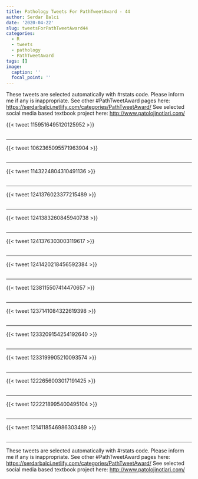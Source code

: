 ```yaml
---
title: Pathology Tweets For PathTweetAward - 44
author: Serdar Balci
date: '2020-04-22'
slug: tweetsForPathTweetAward44
categories:
  - R
  - tweets
  - pathology
  - PathTweetAward
tags: []
image:
  caption: ''
  focal_point: ''
---
```



These tweets are selected automatically with #rstats code. Please inform me if any is inappropriate.
See other #PathTweetAward pages here: https://serdarbalci.netlify.com/categories/PathTweetAward/ 
See selected social media based textbook project here: http://www.patolojinotlari.com/

{{< tweet 1159516495120125952 >}}
<br>
<br>
<hr>
{{< tweet 1062365095571963904 >}}
<br>
<br>
<hr>
{{< tweet 1143224804310491136 >}}
<br>
<br>
<hr>
{{< tweet 1241376023377215489 >}}
<br>
<br>
<hr>
{{< tweet 1241383260845940738 >}}
<br>
<br>
<hr>
{{< tweet 1241376303003119617 >}}
<br>
<br>
<hr>
{{< tweet 1241420218456592384 >}}
<br>
<br>
<hr>
{{< tweet 1238115507414470657 >}}
<br>
<br>
<hr>
{{< tweet 1237141084322619398 >}}
<br>
<br>
<hr>
{{< tweet 1233209154254192640 >}}
<br>
<br>
<hr>
{{< tweet 1233199905210093574 >}}
<br>
<br>
<hr>
{{< tweet 1222656003017191425 >}}
<br>
<br>
<hr>
{{< tweet 1222218995400495104 >}}
<br>
<br>
<hr>
{{< tweet 1214118546986303489 >}}
<br>
<br>
<hr>


These tweets are selected automatically with #rstats code. Please inform me if any is inappropriate.
See other #PathTweetAward pages here: https://serdarbalci.netlify.com/categories/PathTweetAward/ 
See selected social media based textbook project here: http://www.patolojinotlari.com/
